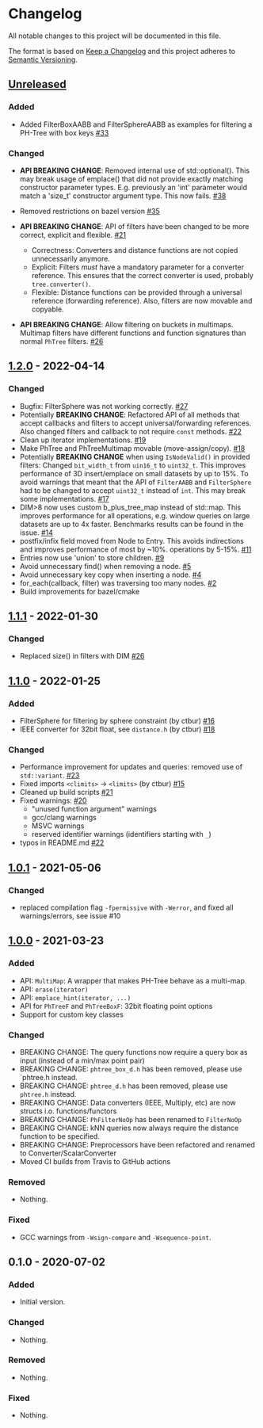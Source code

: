 # Changelog
All notable changes to this project will be documented in this file.

The format is based on [Keep a Changelog](http://keepachangelog.com/en/1.0.0/)
and this project adheres to [Semantic Versioning](http://semver.org/spec/v2.0.0.html).

## [Unreleased]
### Added
- Added FilterBoxAABB and FilterSphereAABB as examples for filtering a PH-Tree with box keys
  [#33](https://github.com/tzaeschke/phtree-cpp/issues/33)
### Changed
- **API BREAKING CHANGE**: Removed internal use of std::optional(). This may break usage of emplace() that did
  not provide exactly matching constructor parameter types. E.g. previously an 'int' parameter would match
  a 'size_t' constructor argument type. This now fails. [#38](https://github.com/tzaeschke/phtree-cpp/issues/38)
- Removed restrictions on bazel version [#35](https://github.com/tzaeschke/phtree-cpp/issues/35)
- **API BREAKING CHANGE**: API of filters have been changed to be more correct, explicit and flexible.
  [#21](https://github.com/tzaeschke/phtree-cpp/issues/21)
  - Correctness: Converters and distance functions are not copied unnecessarily anymore.
  - Explicit: 
    Filters *must* have a mandatory parameter for a converter reference. This ensures that the correct
            converter is used, probably `tree.converter()`.
  - Flexible: 
    Distance functions can be provided through a universal reference (forwarding reference).
    Also, filters are now movable and copyable. 
  
- **API BREAKING CHANGE**: Allow filtering on buckets in multimaps. Multimap filters have different functions
  and function signatures than normal `PhTree` filters. [#26](https://github.com/tzaeschke/phtree-cpp/issues/26)

## [1.2.0] - 2022-04-14
### Changed
- Bugfix: FilterSphere was not working correctly. [#27](https://github.com/tzaeschke/phtree-cpp/issues/27)
- Potentially **BREAKING CHANGE**: Refactored API of all methods that accept callbacks and filters to
  accept universal/forwarding references.
  Also changed filters and callback to not require `const` methods. 
  [#22](https://github.com/tzaeschke/phtree-cpp/issues/22)
- Clean up iterator implementations. [#19](https://github.com/tzaeschke/phtree-cpp/issues/19)
- Make PhTree and PhTreeMultimap movable (move-assign/copy). [#18](https://github.com/tzaeschke/phtree-cpp/issues/18)
- Potentially **BREAKING CHANGE** when using `IsNodeValid()` in provided filters:
  Changed `bit_width_t` from `uin16_t` to `uint32_t`. This improves performance of 3D insert/emplace
  on small datasets by up to 15%. To avoid warnings that meant that the API of `FilterAABB` and `FilterSphere` 
  had to be changed to accept `uint32_t` instead of `int`. This may break some implementations.
  [#17](https://github.com/tzaeschke/phtree-cpp/pull/17)
- DIM>8 now uses custom b_plus_tree_map instead of std::map. This improves performance for all operations, e.g.
  window queries on large datasets are up to 4x faster. Benchmarks results can be found in the issue. 
  [#14](https://github.com/tzaeschke/phtree-cpp/issues/14)
- postfix/infix field moved from Node to Entry. This avoids indirections and improves performance of most by ~10%.
  operations by 5-15%.  [#11](https://github.com/tzaeschke/phtree-cpp/issues/11)
- Entries now use 'union' to store children.  [#9](https://github.com/tzaeschke/phtree-cpp/issues/9)
- Avoid unnecessary find() when removing a node. [#5](https://github.com/tzaeschke/phtree-cpp/issues/5)
- Avoid unnecessary key copy when inserting a node. [#4](https://github.com/tzaeschke/phtree-cpp/issues/4)
- for_each(callback, filter) was traversing too many nodes. [#2](https://github.com/tzaeschke/phtree-cpp/issues/2)
- Build improvements for bazel/cmake

## [1.1.1] - 2022-01-30
### Changed
- Replaced size() in filters with DIM [#26](https://github.com/improbable-eng/phtree-cpp/pull/26)

## [1.1.0] - 2022-01-25
### Added
- FilterSphere for filtering by sphere constraint (by ctbur) [#16](https://github.com/improbable-eng/phtree-cpp/pull/16)
- IEEE converter for 32bit float, see `distance.h` (by ctbur) [#18](https://github.com/improbable-eng/phtree-cpp/pull/18)

### Changed
- Performance improvement for updates and queries: removed use of `std::variant`. [#23](https://github.com/improbable-eng/phtree-cpp/pull/23)
- Fixed imports  `<climits>` -> `<limits>` (by ctbur) [#15](https://github.com/improbable-eng/phtree-cpp/pull/15)
- Cleaned up build scripts [#21](https://github.com/improbable-eng/phtree-cpp/pull/21)
- Fixed warnings: [#20](https://github.com/improbable-eng/phtree-cpp/pull/20)
  - "unused function argument" warnings
  - gcc/clang warnings
  - MSVC warnings
  - reserved identifier warnings (identifiers starting with `_`)
- typos in README.md [#22](https://github.com/improbable-eng/phtree-cpp/pull/22)

## [1.0.1] - 2021-05-06
### Changed
- replaced compilation flag `-fpermissive` with `-Werror`, and fixed all warnings/errors, see issue #10

## [1.0.0] - 2021-03-23
### Added
- API: `MultiMap`: A wrapper that makes PH-Tree behave as a multi-map.
- API: `erase(iterator)`
- API: `emplace_hint(iterator, ...)`
- API for `PhTreeF` and `PhTreeBoxF`: 32bit floating point options
- Support for custom key classes

### Changed
- BREAKING CHANGE: The query functions now require a query box as input (instead of a min/max point pair)
- BREAKING CHANGE: `phtree_box_d.h` has been removed, please use `phtree.h instead.
- BREAKING CHANGE: `phtree_d.h` has been removed, please use `phtree.h` instead.
- BREAKING CHANGE: Data converters (IEEE, Multiply, etc) are now structs i.o. functions/functors
- BREAKING CHANGE: `PhFilterNoOp` has been renamed to `FilterNoOp`
- BREAKING CHANGE: kNN queries now always require the distance function to be specified.
- BREAKING CHANGE: Preprocessors have been refactored and renamed to Converter/ScalarConverter
- Moved CI builds from Travis to GitHub actions

### Removed
- Nothing.

### Fixed
- GCC warnings from `-Wsign-compare` and `-Wsequence-point`.


## 0.1.0 - 2020-07-02
### Added
- Initial version.

### Changed
- Nothing.

### Removed
- Nothing.

### Fixed
- Nothing.


[Unreleased]: https://github.com/improbable-eng/phtree-cpp/compare/v1.2.0...HEAD
[1.2.0]: https://github.com/improbable-eng/phtree-cpp/compare/v1.2.0...v1.1.0
[1.1.1]: https://github.com/improbable-eng/phtree-cpp/compare/v1.1.0...v1.1.1
[1.1.0]: https://github.com/improbable-eng/phtree-cpp/compare/v1.0.0...v1.1.0
[1.0.1]: https://github.com/improbable-eng/phtree-cpp/compare/v1.0.0...v1.0.1
[1.0.0]: https://github.com/improbable-eng/phtree-cpp/compare/v0.1.0...v1.0.0
